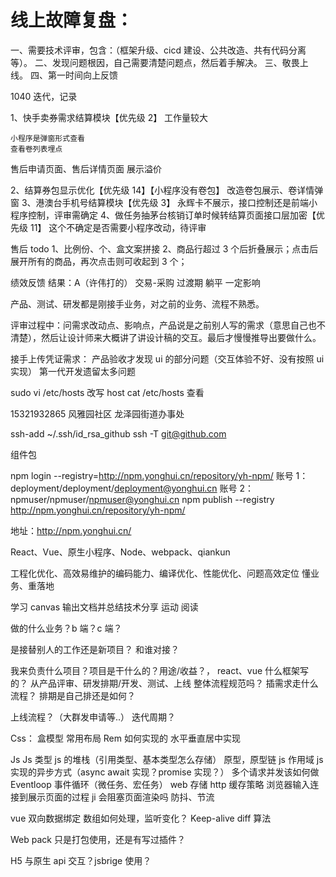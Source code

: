# 线上故障复盘：

一、需要技术评审，包含：（框架升级、cicd 建设、公共改造、共有代码分离等）。
二、发现问题根因，自己需要清楚问题点，然后着手解决。
三、敬畏上线。
四、第一时间向上反馈

1040 迭代，记录

1、快手卖券需求结算模块【优先级 2】
工作量较大

    小程序是弹窗形式查看
    查看卷列表埋点

售后申请页面、售后详情页面 展示溢价

2、结算券包显示优化【优先级 14】【小程序没有卷包】
改造卷包展示、卷详情弹窗
3、港澳台手机号结算模块【优先级 3】
永辉卡不展示，接口控制还是前端小程序控制，评审需确定
4、做任务抽茅台核销订单时候转结算页面接口层加密【优先级 11】
这个不确定是否需要小程序改动，待评审

售后 todo
1、比例份、个、盒文案拼接
2、商品行超过 3 个后折叠展示；点击后展开所有的商品，再次点击则可收起到 3 个；

绩效反馈
结果：A（许伟打的）
交易-采购
过渡期 躺平 一定影响

产品、测试、研发都是刚接手业务，对之前的业务、流程不熟悉。

评审过程中：问需求改动点、影响点，产品说是之前别人写的需求（意思自己也不清楚），然后让设计师来大概讲了讲设计稿的交互。最后才慢慢推导出要做什么。

接手上传凭证需求：
产品验收才发现 ui 的部分问题（交互体验不好、没有按照 ui 实现）
第一代开发遗留太多问题

sudo vi /etc/hosts 改写 host
cat /etc/hosts 查看

15321932865 风雅园社区
龙泽园街道办事处

ssh-add ~/.ssh/id_rsa_github
ssh -T git@github.com

组件包

npm login --registry=http://npm.yonghui.cn/repository/yh-npm/
账号 1： deployment/deployment/deployment@yonghui.cn
账号 2：npmuser/npmuser/npmuser@yonghui.cn
npm publish --registry http://npm.yonghui.cn/repository/yh-npm/

地址：http://npm.yonghui.cn/

React、Vue、原生小程序、Node、webpack、qiankun

工程化优化、高效易维护的编码能力、编译优化、性能优化、问题高效定位
懂业务、重落地

学习 canvas 输出文档并总结技术分享
运动
阅读

做的什么业务？b 端？c 端？

是接替别人的工作还是新项目？ 和谁对接？

我来负责什么项目？项目是干什么的？用途/收益？， react、vue 什么框架写的？
从产品评审、研发排期/开发、测试、上线 整体流程规范吗？
插需求走什么流程？ 排期是自己排还是如何？

上线流程？（大群发申请等..） 迭代周期？

Css：
盒模型
常用布局
Rem 如何实现的
水平垂直居中实现

Js
Js 类型
js 的堆栈（引用类型、基本类型怎么存储）
原型，原型链
js 作用域
js 实现的异步方式（async await 实现？promise 实现？）
多个请求并发该如何做
Eventloop 事件循环（微任务、宏任务）
web 存储
http 缓存策略
浏览器输入连接到展示页面的过程
ji 会阻塞页面渲染吗
防抖、节流

vue
双向数据绑定
数组如何处理，监听变化？
Keep-alive
diff 算法

Web pack
只是打包使用，还是有写过插件？

H5
与原生 api 交互？jsbrige 使用？
